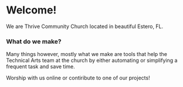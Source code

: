 # Welcome!
We are Thrive Community Church located in beautiful Estero, FL.

### What do we make?
Many things however, mostly what we make are tools that help the Technical Arts team at the church by either automating or simplifying a frequent task and save time.

Worship with us online or contiribute to one of our projects!
